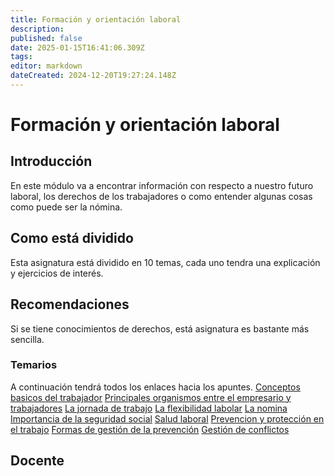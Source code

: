 ```yaml
---
title: Formación y orientación laboral
description: 
published: false
date: 2025-01-15T16:41:06.309Z
tags: 
editor: markdown
dateCreated: 2024-12-20T19:27:24.148Z
---
```


# Formación y orientación laboral
## Introducción
En este módulo va a encontrar información con respecto a nuestro futuro laboral, los derechos de los trabajadores o como entender algunas cosas como puede ser la nómina.


## Como está dividido
Esta asignatura está dividido en 10 temas, cada uno tendra una explicación y ejercicios de interés.
## Recomendaciones
Si se tiene conocimientos de derechos, está asignatura es bastante más sencilla.
### Temarios
A continuación tendrá todos los enlaces hacia los apuntes.
[Conceptos basicos del trabajador](Conceptos_basicos)
[Principales organismos entre el empresario y trabajadores](Organismos)
[La jornada de trabajo](Jornada_trabajo)
[La flexibilidad labolar](flexibilidad_laboral)
[La nomina](la_nomina)
[Importancia de la seguridad social](seguridad_social)
[Salud laboral](condiciones_salud)
[Prevencion y protección en el trabajo](Prevencion_proteccion)
[Formas de gestión de la prevención](/apuntes/asir/asir1/Formacion_Profesional/gestion_prevencion)
[Gestión de conflictos](/apuntes/asir/asir1/Formacion_Profesional/gestion_conflictos)
## Docente